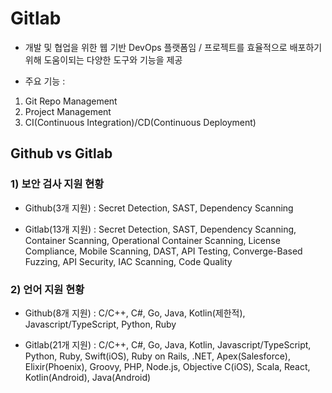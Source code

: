 # Gitlab

* 개발 및 협업을 위한 웹 기반 DevOps 플랫폼임 / 프로젝트를 효율적으로 배포하기 위해 도움이되는 다양한 도구와 기능을 제공

* 주요 기능 :

1. Git Repo Management
2. Project Management
3. CI(Continuous Integration)/CD(Continuous Deployment)

## Github vs Gitlab

### 1) 보안 검사 지원 현황

* Github(3개 지원) : Secret Detection, SAST, Dependency Scanning

* Gitlab(13개 지원) : Secret Detection, SAST, Dependency Scanning, Container Scanning, Operational Container Scanning, License Compliance, Mobile Scanning, DAST, API Testing, Converge-Based Fuzzing, API Security, IAC Scanning, Code Quality

### 2) 언어 지원 현황

* Github(8개 지원) : C/C++, C#, Go, Java, Kotlin(제한적), Javascript/TypeScript, Python, Ruby

* Gitlab(21개 지원) : C/C++, C#, Go, Java, Kotlin, Javascript/TypeScript, Python, Ruby, Swift(iOS), Ruby on Rails, .NET, Apex(Salesforce), Elixir(Phoenix), Groovy, PHP, Node.js, Objective C(iOS), Scala, React, Kotlin(Android), Java(Android)
